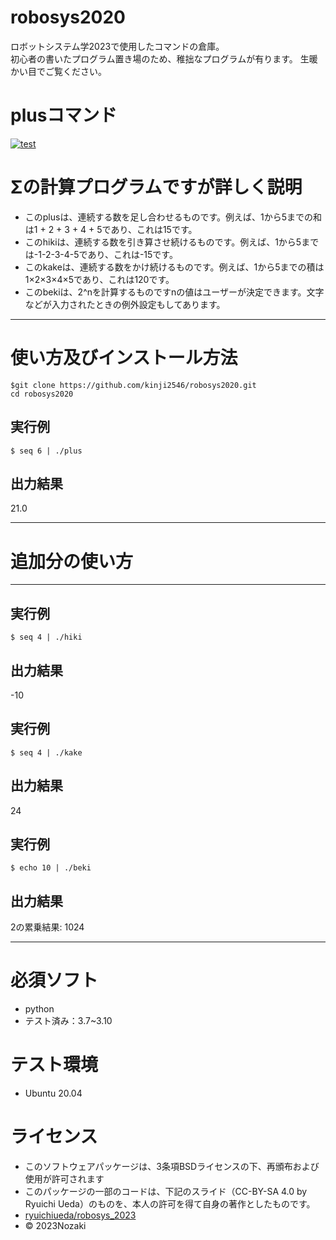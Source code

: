 # robosys2020  
ロボットシステム学2023で使用したコマンドの倉庫。  
初心者の書いたプログラム置き場のため、稚拙なプログラムが有ります。 
生暖かい目でご覧ください。   
# plusコマンド  
[![test](https://github.com/kinji2546/robosys2020/actions/workflows/test.yml/badge.svg)](https://github.com/kinji2546/robosys2020/actions/workflows/test.yml)  

# Σの計算プログラムですが詳しく説明  
* このplusは、連続する数を足し合わせるものです。例えば、1から5までの和は1 + 2 + 3 + 4 + 5であり、これは15です。  
* このhikiは、連続する数を引き算させ続けるものです。例えば、1から5までは-1-2-3-4-5であり、これは-15です。  
* このkakeは、連続する数をかけ続けるものです。例えば、1から5までの積は1×2×3×4×5であり、これは120です。  
* このbekiは、2^nを計算するものですnの値はユーザーが決定できます。文字などが入力されたときの例外設定もしてあります。   


***  
# 使い方及びインストール方法  
`$git clone https://github.com/kinji2546/robosys2020.git`  
`cd robosys2020`  
## 実行例
`$ seq 6 | ./plus`  
## 出力結果  
21.0  
***  


# 追加分の使い方  
***  
## 実行例  
`$ seq 4 | ./hiki`  
## 出力結果   
-10  
## 実行例  
`$ seq 4 | ./kake`  
## 出力結果  
24  
## 実行例  
`$ echo 10 | ./beki`      
## 出力結果  
2の累乗結果: 1024   
***

# 必須ソフト  
* python  
* テスト済み：3.7~3.10  

# テスト環境  
* Ubuntu 20.04  

# ライセンス  
* このソフトウェアパッケージは、3条項BSDライセンスの下、再頒布および使用が許可されます  
* このパッケージの一部のコードは、下記のスライド（CC-BY-SA 4.0 by Ryuichi Ueda）のものを、本人の許可を得て自身の著作としたものです。  
* [ryuichiueda/robosys_2023](https://github.com/ryuichiueda/robosys2023)  
* © 2023Nozaki  
